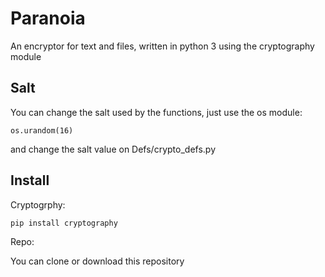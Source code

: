 # Paranoia

An encryptor for text and files, written in python 3 using the cryptography module

## Salt
You can change the salt used by the functions, just use the os module:
```
os.urandom(16)
```
and change the salt value on Defs/crypto_defs.py

## Install

Cryptogrphy:

```
pip install cryptography
```

Repo:

You can clone or download this repository
